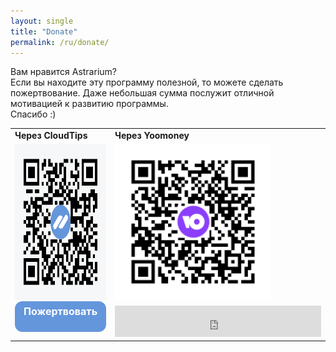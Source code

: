 ```yaml
---
layout: single
title: "Donate"
permalink: /ru/donate/
---
```


Вам нравится Astrarium?<br/>
Если вы находите эту программу полезной, то можете сделать пожертвование. Даже небольшая сумма послужит отличной мотивацией к развитию программы.<br/>Спасибо :)
<br/>

<table border="0">
 <tr>
	<td><b>Через CloudTips</b></td>
    <td><b>Через Yoomoney</b></td>
    
 </tr>
 
 <tr>
    <td>
		<img src="/assets/images/qr/qr-cloudtips.png" class="qr" />
	</td>
    <td>
		<img src="/assets/images/qr/qr-yoomoney.png" class="qr" />
	</td>
 </tr>

  <tr>
    <td>
		<div class="cloudtips"> 
			<a href="https://pay.cloudtips.ru/p/465ec2c2">Пожертвовать</a>
		</div>
	</td>
    <td>
		<iframe src="https://yoomoney.ru/quickpay/fundraise/button?billNumber=B1UQ5gP24vY.231024&" width="330" height="50" frameborder="0" allowtransparency="true" scrolling="no"></iframe>
	</td>
 </tr>
 
</table>


<style type="text/css">
	.cloudtips {
		background: #6496dc;
		border-radius: 12px;
		padding: 6px;
		min-height: 37px;
		display: block;
		margin-top: -18px;
	}
	
	.cloudtips a {
		color: white;
		text-decoration: none;
		display: block;
		text-align: center;
		font-size: 16px;
		font-weight: bold;
	}

	.qr {
		width: 250px;
		height: 250px;
	}
	
</style>

